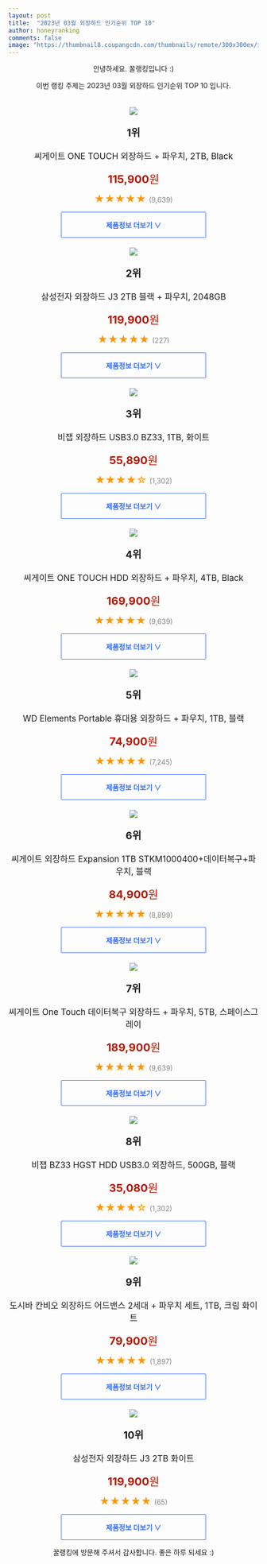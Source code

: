```yaml
---
layout: post
title:  "2023년 03월 외장하드 인기순위 TOP 10"
author: honeyranking
comments: false
image: "https://thumbnail8.coupangcdn.com/thumbnails/remote/300x300ex/image/retail/images/9255302726655671-3b7cceec-a991-4ea3-a84b-8aeb720e7b42.jpg"
---
```

<p style="text-align: center;">안녕하세요. 꿀랭킹입니다 :)</p>
<p style="text-align: center;">이번 랭킹 주제는 2023년 03월 외장하드 인기순위 TOP 10 입니다.</p><center><img src="https://thumbnail8.coupangcdn.com/thumbnails/remote/300x300ex/image/retail/images/9255302726655671-3b7cceec-a991-4ea3-a84b-8aeb720e7b42.jpg" style="margin-top:20px" /></center><p style="text-align: center; font-size: 20px"><b>1위</b></p><p style="text-align: center; font-size: 17px">씨게이트 ONE TOUCH 외장하드 + 파우치, 2TB, Black</p><p style="text-align: center;"><span style="color: #b61800; font-size: 22px;"><b>115,900</b>원</span></p><p style="text-align: center;"><span style="color: #ff9600; font-size: 20px;">★★★★★ </span><span style="color: #878787;">(9,639)</span></p><center><a href="https://link.coupang.com/a/RQ7fH"><div style="font-size: 14px; display: inline-block; padding: 15px 90px; color: #346aff; border-radius: 2px; border: 1px solid #346aff; cursor: pointer;"><b>제품정보 더보기 &or;</b></div></a></center><center><img src="https://thumbnail6.coupangcdn.com/thumbnails/remote/300x300ex/image/vendor_inventory/984d/1edcbf72964c31f0831ba6c73798a37235f2495d6e4dcfa0fb6d02e41026.jpg" style="margin-top:20px" /></center><p style="text-align: center; font-size: 20px"><b>2위</b></p><p style="text-align: center; font-size: 17px">삼성전자 외장하드 J3 2TB 블랙 + 파우치, 2048GB</p><p style="text-align: center;"><span style="color: #b61800; font-size: 22px;"><b>119,900</b>원</span></p><p style="text-align: center;"><span style="color: #ff9600; font-size: 20px;">★★★★★ </span><span style="color: #878787;">(227)</span></p><center><a href="https://link.coupang.com/a/RQ7fI"><div style="font-size: 14px; display: inline-block; padding: 15px 90px; color: #346aff; border-radius: 2px; border: 1px solid #346aff; cursor: pointer;"><b>제품정보 더보기 &or;</b></div></a></center><center><img src="https://thumbnail8.coupangcdn.com/thumbnails/remote/300x300ex/image/retail/images/2270947233922808-10e745ff-93fa-4982-a692-fc18412c3f6c.jpg" style="margin-top:20px" /></center><p style="text-align: center; font-size: 20px"><b>3위</b></p><p style="text-align: center; font-size: 17px">비잽 외장하드 USB3.0 BZ33, 1TB, 화이트</p><p style="text-align: center;"><span style="color: #b61800; font-size: 22px;"><b>55,890</b>원</span></p><p style="text-align: center;"><span style="color: #ff9600; font-size: 20px;">★★★★☆ </span><span style="color: #878787;">(1,302)</span></p><center><a href="https://link.coupang.com/a/RQ7fJ"><div style="font-size: 14px; display: inline-block; padding: 15px 90px; color: #346aff; border-radius: 2px; border: 1px solid #346aff; cursor: pointer;"><b>제품정보 더보기 &or;</b></div></a></center><center><img src="https://thumbnail9.coupangcdn.com/thumbnails/remote/300x300ex/image/retail/images/1752300905500384-32fdaa79-3919-4685-9ebe-8d4b72e18ab9.jpg" style="margin-top:20px" /></center><p style="text-align: center; font-size: 20px"><b>4위</b></p><p style="text-align: center; font-size: 17px">씨게이트 ONE TOUCH HDD 외장하드 + 파우치, 4TB, Black</p><p style="text-align: center;"><span style="color: #b61800; font-size: 22px;"><b>169,900</b>원</span></p><p style="text-align: center;"><span style="color: #ff9600; font-size: 20px;">★★★★★ </span><span style="color: #878787;">(9,639)</span></p><center><a href="https://link.coupang.com/a/RQ7fK"><div style="font-size: 14px; display: inline-block; padding: 15px 90px; color: #346aff; border-radius: 2px; border: 1px solid #346aff; cursor: pointer;"><b>제품정보 더보기 &or;</b></div></a></center><center><img src="https://thumbnail7.coupangcdn.com/thumbnails/remote/300x300ex/image/retail/images/2544147278710326-d1a8afb4-7e1a-43c4-ade2-dbd846ba973b.jpg" style="margin-top:20px" /></center><p style="text-align: center; font-size: 20px"><b>5위</b></p><p style="text-align: center; font-size: 17px">WD Elements Portable 휴대용 외장하드 + 파우치, 1TB, 블랙</p><p style="text-align: center;"><span style="color: #b61800; font-size: 22px;"><b>74,900</b>원</span></p><p style="text-align: center;"><span style="color: #ff9600; font-size: 20px;">★★★★★ </span><span style="color: #878787;">(7,245)</span></p><center><a href="https://link.coupang.com/a/RQ7fL"><div style="font-size: 14px; display: inline-block; padding: 15px 90px; color: #346aff; border-radius: 2px; border: 1px solid #346aff; cursor: pointer;"><b>제품정보 더보기 &or;</b></div></a></center><center><img src="https://thumbnail9.coupangcdn.com/thumbnails/remote/300x300ex/image/retail/images/1320508003798735-9f9945b0-8bee-4970-828b-380eb1202812.jpg" style="margin-top:20px" /></center><p style="text-align: center; font-size: 20px"><b>6위</b></p><p style="text-align: center; font-size: 17px">씨게이트 외장하드 Expansion 1TB STKM1000400+데이터복구+파우치, 블랙</p><p style="text-align: center;"><span style="color: #b61800; font-size: 22px;"><b>84,900</b>원</span></p><p style="text-align: center;"><span style="color: #ff9600; font-size: 20px;">★★★★★ </span><span style="color: #878787;">(8,899)</span></p><center><a href="https://link.coupang.com/a/RQ7fM"><div style="font-size: 14px; display: inline-block; padding: 15px 90px; color: #346aff; border-radius: 2px; border: 1px solid #346aff; cursor: pointer;"><b>제품정보 더보기 &or;</b></div></a></center><center><img src="https://thumbnail9.coupangcdn.com/thumbnails/remote/300x300ex/image/rs_quotation_api/jrg7yget/542651f5632a4fd1aebd1b1894b386bc.jpg" style="margin-top:20px" /></center><p style="text-align: center; font-size: 20px"><b>7위</b></p><p style="text-align: center; font-size: 17px">씨게이트 One Touch 데이터복구 외장하드 + 파우치, 5TB, 스페이스그레이</p><p style="text-align: center;"><span style="color: #b61800; font-size: 22px;"><b>189,900</b>원</span></p><p style="text-align: center;"><span style="color: #ff9600; font-size: 20px;">★★★★★ </span><span style="color: #878787;">(9,639)</span></p><center><a href="https://link.coupang.com/a/RQ7fN"><div style="font-size: 14px; display: inline-block; padding: 15px 90px; color: #346aff; border-radius: 2px; border: 1px solid #346aff; cursor: pointer;"><b>제품정보 더보기 &or;</b></div></a></center><center><img src="https://thumbnail9.coupangcdn.com/thumbnails/remote/300x300ex/image/retail/images/2513789237487068-4839bed0-a194-49fc-9816-e4e4a75ebe24.jpg" style="margin-top:20px" /></center><p style="text-align: center; font-size: 20px"><b>8위</b></p><p style="text-align: center; font-size: 17px">비잽 BZ33 HGST HDD USB3.0 외장하드, 500GB, 블랙</p><p style="text-align: center;"><span style="color: #b61800; font-size: 22px;"><b>35,080</b>원</span></p><p style="text-align: center;"><span style="color: #ff9600; font-size: 20px;">★★★★☆ </span><span style="color: #878787;">(1,302)</span></p><center><a href="https://link.coupang.com/a/RQ7fO"><div style="font-size: 14px; display: inline-block; padding: 15px 90px; color: #346aff; border-radius: 2px; border: 1px solid #346aff; cursor: pointer;"><b>제품정보 더보기 &or;</b></div></a></center><center><img src="https://thumbnail8.coupangcdn.com/thumbnails/remote/300x300ex/image/retail/images/3726510065016348-1d099f23-2948-4879-a758-eaa6ab67b5e9.jpg" style="margin-top:20px" /></center><p style="text-align: center; font-size: 20px"><b>9위</b></p><p style="text-align: center; font-size: 17px">도시바 칸비오 외장하드 어드밴스 2세대 + 파우치 세트, 1TB, 크림 화이트</p><p style="text-align: center;"><span style="color: #b61800; font-size: 22px;"><b>79,900</b>원</span></p><p style="text-align: center;"><span style="color: #ff9600; font-size: 20px;">★★★★★ </span><span style="color: #878787;">(1,897)</span></p><center><a href="https://link.coupang.com/a/RQ7fP"><div style="font-size: 14px; display: inline-block; padding: 15px 90px; color: #346aff; border-radius: 2px; border: 1px solid #346aff; cursor: pointer;"><b>제품정보 더보기 &or;</b></div></a></center><center><img src="https://thumbnail10.coupangcdn.com/thumbnails/remote/300x300ex/image/vendor_inventory/40b4/ca59f4bdc74e0d99f0113b1c6088d4c561b8c0eea11f158c036fa38f83ec.jpg" style="margin-top:20px" /></center><p style="text-align: center; font-size: 20px"><b>10위</b></p><p style="text-align: center; font-size: 17px">삼성전자 외장하드 J3 2TB 화이트</p><p style="text-align: center;"><span style="color: #b61800; font-size: 22px;"><b>119,900</b>원</span></p><p style="text-align: center;"><span style="color: #ff9600; font-size: 20px;">★★★★★ </span><span style="color: #878787;">(65)</span></p><center><a href="https://link.coupang.com/a/RQ7fS"><div style="font-size: 14px; display: inline-block; padding: 15px 90px; color: #346aff; border-radius: 2px; border: 1px solid #346aff; cursor: pointer;"><b>제품정보 더보기 &or;</b></div></a></center><p style="text-align: center;">꿀랭킹에 방문해 주셔서 감사합니다. 좋은 하루 되세요 :)</p>